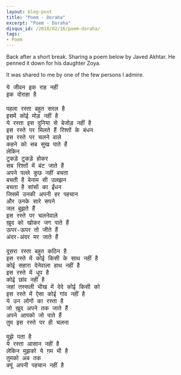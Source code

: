 ```yaml
---
layout: blog-post
title: "Poem - Doraha"
excerpt: "Poem - Doraha"
disqus_id: /2018/02/16/poem-doraha/
tags:
- Poem
---
```


Back after a short break. Sharing a poem below by Javed Akhtar. He penned it down for his daughter Zoya. 

It was shared to me by one of the few persons I admire.

<pre style="font-size:16px">
ये जीवन इक राह नहीं
इक दोराहा है

पहला रस्ता बहुत सरल है
इसमें कोई मोड़ नहीं है
ये रस्ता इस दुनिया से बेजोड़ नहीं है
इस रस्ते पर मिलते हैं रिश्तों के बंधन
इस रस्ते पर चलने वाले 
कहने को सब सुख पाते हैं
लेकिन
टुकड़े टुकड़े होकर 
सब रिश्तों में बंट जाते हैं
अपने पल्ले कुछ नहीं बचता
बचती है बेनाम सी उलझन
बचता है सांसों का ईंधन
जिसमें उनकी अपनी हर पहचान
और उनके सारे सपने
जल बुझते हैं
इस रस्ते पर चलनेवाले
ख़ुद को खोकर जग पाते हैं
ऊपर-ऊपर तो जीते हैं
अंदर-अंदर मर जाते हैं
 
दूसरा रस्ता बहुत कठिन है
इस रस्ते में कोई किसी के साथ नहीं है
कोई सहारा देनेवाला हाथ नहीं है
इस रस्ते में धूप है 
कोई छांव नहीं है
जहां तस्सली भीख में देदे कोई किसी को
इस रस्ते में ऐसा कोई गांव नहीं है
ये उन लोगों का रस्ता है
जो ख़ुद अपने तक जाते हैं
अपने आपको जो पाते हैं
तुम इस रस्ते पर ही चलना
 
मुझे पता है 
ये रस्ता आसान नहीं है
लेकिन मुझको ये ग़म भी है
तुमको अब तक 
क्यूं अपनी पहचान नहीं है
</pre>
